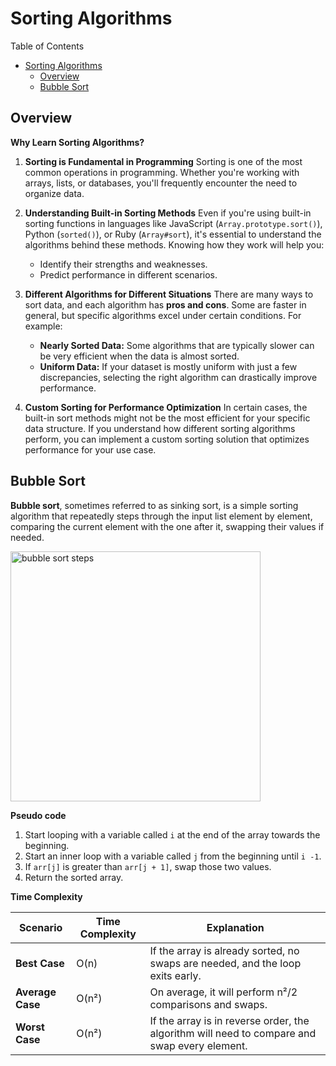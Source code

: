 # Sorting Algorithms

Table of Contents

- [Sorting Algorithms](#sorting-algorithms)
  - [Overview](#overview)
  - [Bubble Sort](#bubble-sort)

## Overview

**Why Learn Sorting Algorithms?**

1. **Sorting is Fundamental in Programming**
   Sorting is one of the most common operations in programming. Whether you're working with arrays, lists, or databases, you'll frequently encounter the need to organize data.

2. **Understanding Built-in Sorting Methods**
   Even if you're using built-in sorting functions in languages like JavaScript (`Array.prototype.sort()`), Python (`sorted()`), or Ruby (`Array#sort`), it's essential to understand the algorithms behind these methods. Knowing how they work will help you:

   - Identify their strengths and weaknesses.
   - Predict performance in different scenarios.

3. **Different Algorithms for Different Situations**
   There are many ways to sort data, and each algorithm has **pros and cons**. Some are faster in general, but specific algorithms excel under certain conditions. For example:

   - **Nearly Sorted Data:** Some algorithms that are typically slower can be very efficient when the data is almost sorted.
   - **Uniform Data:** If your dataset is mostly uniform with just a few discrepancies, selecting the right algorithm can drastically improve performance.

4. **Custom Sorting for Performance Optimization**
   In certain cases, the built-in sort methods might not be the most efficient for your specific data structure. If you understand how different sorting algorithms perform, you can implement a custom sorting solution that optimizes performance for your use case.

## Bubble Sort

**Bubble sort**, sometimes referred to as sinking sort, is a simple sorting algorithm that repeatedly steps through the input list element by element, comparing the current element with the one after it, swapping their values if needed.

<img src="https://www.computersciencebytes.com/wp-content/uploads/2016/10/bubble_sort.png" alt="bubble sort steps" width="400" />

**Pseudo code**

1. Start looping with a variable called `i` at the end of the array towards the beginning.
2. Start an inner loop with a variable called `j` from the beginning until `i -1`.
3. If `arr[j]` is greater than `arr[j + 1]`, swap those two values.
4. Return the sorted array.

**Time Complexity**

| **Scenario**     | **Time Complexity** | **Explanation**                                                                              |
| ---------------- | ------------------- | -------------------------------------------------------------------------------------------- |
| **Best Case**    | O(n)                | If the array is already sorted, no swaps are needed, and the loop exits early.               |
| **Average Case** | O(n²)               | On average, it will perform n²/2 comparisons and swaps.                                      |
| **Worst Case**   | O(n²)               | If the array is in reverse order, the algorithm will need to compare and swap every element. |
